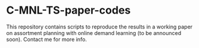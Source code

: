 # C-MNL-TS-paper-codes
This repository contains scripts to reproduce the results in a working paper on assortment planning with online demand learning (to be announced soon). Contact me for more info.
